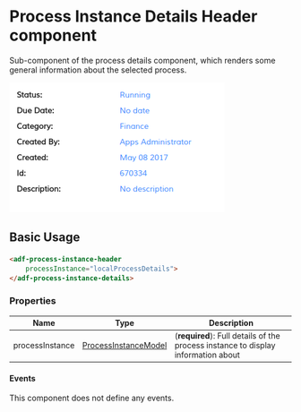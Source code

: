 # Process Instance Details Header component

Sub-component of the process details component, which renders some general information about the selected process.

![adf-process-instance-header](docassets/images/adf-process-instance-header-attachment.png)

## Basic Usage

```html
<adf-process-instance-header   
    processInstance="localProcessDetails">
</adf-process-instance-details>
```

### Properties

| Name | Type | Description |
| ---- | ---- | ----------- |
| processInstance | [ProcessInstanceModel](https://github.com/Alfresco/alfresco-ng2-components/blob/master/ng2-components/ng2-activiti-processlist/src/models/process-instance.model.ts) | (**required**): Full details of the process instance to display information about |

#### Events

This component does not define any events.
